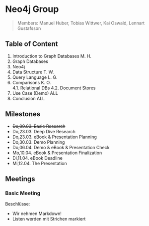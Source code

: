 # Neo4j Group

> Members: Manuel Huber, Tobias Wittwer, Kai Oswald, Lennart Gustafsson

## Table of Content

1. Introduction to Graph Databases	M. H.
  1. Graph Databases
  2. Neo4j
2. Data Structure			T. W.
3. Query Language			L. G.
4. Comparisons				K. O.  
  4.1. Relational DBs
  4.2. Document Stores
5. Use Case (Demo)			ALL
6. Conclusion				ALL

## Milestones

- ~~Do,09.03. Basic Research~~
- Do,23.03. Deep Dive Research
- Do,23.03. eBook & Presentation Planning
- Do,30.03. Demo Planning
- Do,06.04. Demo & eBook & Presentation Check
- Mo,10.04. eBook & Presentation Finalization
- Di,11.04. eBook Deadline
- Mi,12.04. The Presentation

## Meetings

### Basic Meeting

Beschlüsse:
- Wir nehmen Markdown!
- Listen werden mit Strichen markiert
